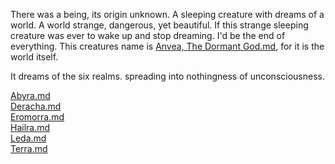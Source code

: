 
There was a being, its origin unknown. A sleeping creature with dreams of a world. A world strange, dangerous, yet beautiful.
If this strange sleeping creature was ever to wake up and stop dreaming. I'd be the end of everything.
This creatures name is [Anvea, The Dormant God.md](Gods/Wondrous%20Gods/Anvea%2C%20The%20Dormant%20God.md), for it is the world itself.

It dreams of the six realms. spreading into nothingness of unconsciousness.

[Abyra.md](Realms/Abyra.md) \
[Deracha.md](Realms/Deracha.md) \
[Eromorra.md](Realms/Eromorra.md) \
[Hailra.md](Realms/Hailra.md) \
[Leda.md](Realms/Leda.md) \
[Terra.md](Realms/Terra.md)